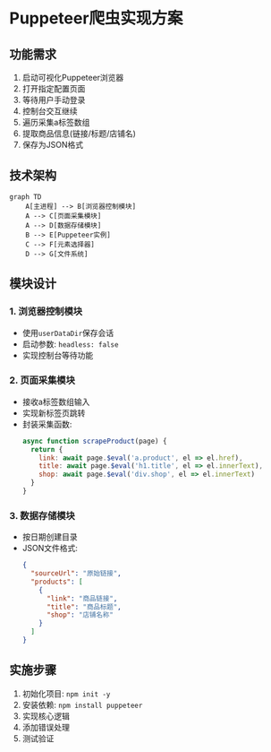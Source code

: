 # Puppeteer爬虫实现方案

## 功能需求
1. 启动可视化Puppeteer浏览器
2. 打开指定配置页面
3. 等待用户手动登录
4. 控制台交互继续
5. 遍历采集a标签数组
6. 提取商品信息(链接/标题/店铺名)
7. 保存为JSON格式

## 技术架构
```mermaid
graph TD
    A[主进程] --> B[浏览器控制模块]
    A --> C[页面采集模块]
    A --> D[数据存储模块]
    B --> E[Puppeteer实例]
    C --> F[元素选择器]
    D --> G[文件系统]
```

## 模块设计

### 1. 浏览器控制模块
- 使用`userDataDir`保存会话
- 启动参数: `headless: false`
- 实现控制台等待功能

### 2. 页面采集模块
- 接收a标签数组输入
- 实现新标签页跳转
- 封装采集函数:
  ```javascript
  async function scrapeProduct(page) {
    return {
      link: await page.$eval('a.product', el => el.href),
      title: await page.$eval('h1.title', el => el.innerText),
      shop: await page.$eval('div.shop', el => el.innerText)
    }
  }
  ```

### 3. 数据存储模块
- 按日期创建目录
- JSON文件格式:
  ```json
  {
    "sourceUrl": "原始链接",
    "products": [
      {
        "link": "商品链接",
        "title": "商品标题",
        "shop": "店铺名称"
      }
    ]
  }
  ```

## 实施步骤
1. 初始化项目: `npm init -y`
2. 安装依赖: `npm install puppeteer`
3. 实现核心逻辑
4. 添加错误处理
5. 测试验证
